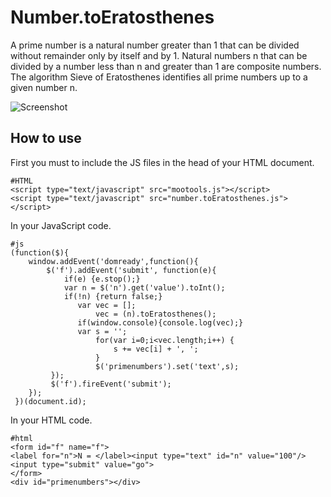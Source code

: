Number.toEratosthenes
=====================

A prime number is a natural number greater than 1 that can be divided without remainder only by itself and by 1. Natural numbers n
that can be divided by a number less than n and greater than 1 are composite numbers. The algorithm Sieve of Eratosthenes identifies all 
prime numbers up to a given number n.


![Screenshot](http://farm5.static.flickr.com/4127/5128361060_a16cbb5323.jpg)


How to use
----------

First you must to include the JS files in the head of your HTML document.

    #HTML
    <script type="text/javascript" src="mootools.js"></script>
    <script type="text/javascript" src="number.toEratosthenes.js"></script>

In your JavaScript code.

    #js 
    (function($){
        window.addEvent('domready',function(){
            $('f').addEvent('submit', function(e){
                if(e) {e.stop();}
                var n = $('n').get('value').toInt(); 
                if(!n) {return false;}
                   var vec = [];
                       vec = (n).toEratosthenes(); 
                   if(window.console){console.log(vec);} 
                   var s = ''; 
                       for(var i=0;i<vec.length;i++) {
                           s += vec[i] + ', ';
                       } 
                       $('primenumbers').set('text',s);
             }); 
             $('f').fireEvent('submit');  
        });         
     })(document.id);
 
In your HTML code.

    #html
    <form id="f" name="f">
    <label for="n">N = </label><input type="text" id="n" value="100"/><input type="submit" value="go">
    </form>  
    <div id="primenumbers"></div>
